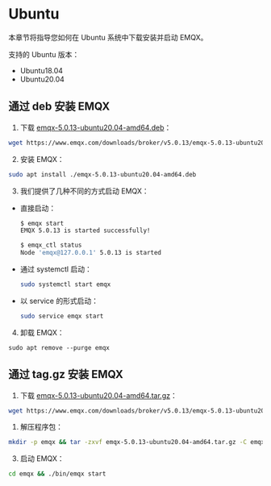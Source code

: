 # Ubuntu

本章节将指导您如何在 Ubuntu 系统中下载安装并启动 EMQX。

支持的 Ubuntu 版本：

- Ubuntu18.04
- Ubuntu20.04

## 通过 deb 安装 EMQX

1. 下载 [emqx-5.0.13-ubuntu20.04-amd64.deb](https://www.emqx.com/downloads/broker/v5.0.13/emqx-5.0.13-ubuntu20.04-amd64.deb)：

```bash
wget https://www.emqx.com/downloads/broker/v5.0.13/emqx-5.0.13-ubuntu20.04-amd64.deb
```

2. 安装 EMQX：

```bash
sudo apt install ./emqx-5.0.13-ubuntu20.04-amd64.deb
```

3. 我们提供了几种不同的方式启动 EMQX：

- 直接启动：

  ```bash
  $ emqx start
  EMQX 5.0.13 is started successfully!

  $ emqx_ctl status
  Node 'emqx@127.0.0.1' 5.0.13 is started
  ```

- 通过 systemctl 启动：

  ```bash
  sudo systemctl start emqx
  ```

- 以 service 的形式启动：

  ```bash
  sudo service emqx start
  ```

4. 卸载 EMQX：

  ```shell
  sudo apt remove --purge emqx
  ```

## 通过 tag.gz 安装 EMQX

1. 下载 [emqx-5.0.13-ubuntu20.04-amd64.tar.gz](https://www.emqx.com/downloads/broker/v5.0.13/emqx-5.0.13-ubuntu20.04-amd64.tar.gz)：

```bash
wget https://www.emqx.com/downloads/broker/v5.0.13/emqx-5.0.13-ubuntu20.04-amd64.tar.gz
```

1. 解压程序包：

```bash
mkdir -p emqx && tar -zxvf emqx-5.0.13-ubuntu20.04-amd64.tar.gz -C emqx
```

3. 启动 EMQX：

```bash
cd emqx && ./bin/emqx start
```
